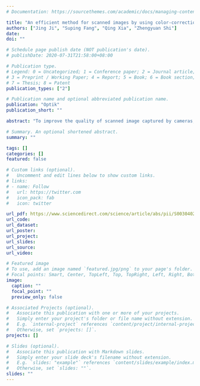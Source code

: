 ```yaml
---
# Documentation: https://sourcethemes.com/academic/docs/managing-content/

title: "An efficient method for scanned images by using color-correction and L0 gradient minimizations"
authors: ["Jing Ji", "Suping Fang", "Qing Xia", "Zhengyuan Shi"]
date: 
doi: ""

# Schedule page publish date (NOT publication's date).
# publishDate: 2020-07-31T21:58:00+08:00

# Publication type.
# Legend: 0 = Uncategorized; 1 = Conference paper; 2 = Journal article;
# 3 = Preprint / Working Paper; 4 = Report; 5 = Book; 6 = Book section;
# 7 = Thesis; 8 = Patent
publication_types: ["2"]

# Publication name and optional abbreviated publication name.
publication: "Optik"
publication_short: ""

abstract: "To improve the quality of scanned image captured by cameras, we propose a novel and efficient method for image processing by using color-correction and  gradient minimization. Our method is divided into two steps. To derive a colorimetric mapping between digital RGB signals and real image values, we use a polynomial model by considering the interrelations among the standard color spaces. A L0 gradient minimization is used to remove the image noises. Based on the half-quadratic splitting method, an iterative algorithm for our proposed method is developed. The iterative algorithm is easy to implement with the optimal complexity O(NlogN). Our method is particularly beneficial to correct image color and remove image noises. Various tests are presented to demonstrate the robustness and efficiency of our method."

# Summary. An optional shortened abstract.
summary: ""

tags: []
categories: []
featured: false

# Custom links (optional).
#   Uncomment and edit lines below to show custom links.
# links:
# - name: Follow
#   url: https://twitter.com
#   icon_pack: fab
#   icon: twitter

url_pdf: https://www.sciencedirect.com/science/article/abs/pii/S0030402621014042
url_code:
url_dataset:
url_poster:
url_project:
url_slides:
url_source:
url_video:

# Featured image
# To use, add an image named `featured.jpg/png` to your page's folder. 
# Focal points: Smart, Center, TopLeft, Top, TopRight, Left, Right, BottomLeft, Bottom, BottomRight.
image:
  caption: ""
  focal_point: ""
  preview_only: false

# Associated Projects (optional).
#   Associate this publication with one or more of your projects.
#   Simply enter your project's folder or file name without extension.
#   E.g. `internal-project` references `content/project/internal-project/index.md`.
#   Otherwise, set `projects: []`.
projects: []

# Slides (optional).
#   Associate this publication with Markdown slides.
#   Simply enter your slide deck's filename without extension.
#   E.g. `slides: "example"` references `content/slides/example/index.md`.
#   Otherwise, set `slides: ""`.
slides: ""
---
```

